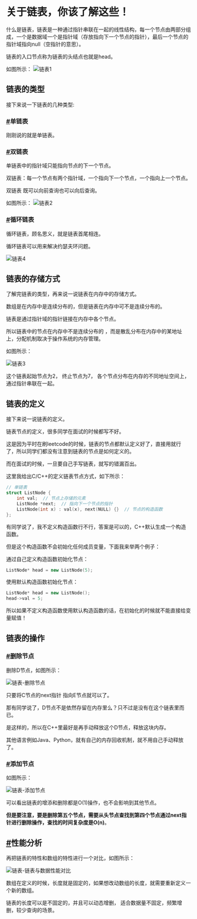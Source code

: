# 关于链表，你该了解这些！

什么是链表，链表是一种通过指针串联在一起的线性结构，每一个节点由两部分组成，一个是数据域一个是指针域（存放指向下一个节点的指针），最后一个节点的指针域指向null（空指针的意思）。

链表的入口节点称为链表的头结点也就是head。

如图所示： ![链表1](https://code-thinking-1253855093.file.myqcloud.com/pics/20200806194529815.png)

## 链表的类型

接下来说一下链表的几种类型:

### [#](https://programmercarl.com/链表理论基础.html#单链表)单链表

刚刚说的就是单链表。

### [#](https://programmercarl.com/链表理论基础.html#双链表)双链表

单链表中的指针域只能指向节点的下一个节点。

双链表：每一个节点有两个指针域，一个指向下一个节点，一个指向上一个节点。

双链表 既可以向前查询也可以向后查询。

如图所示： ![链表2](https://code-thinking-1253855093.file.myqcloud.com/pics/20200806194559317.png)

### [#](https://programmercarl.com/链表理论基础.html#循环链表)循环链表

循环链表，顾名思义，就是链表首尾相连。

循环链表可以用来解决约瑟夫环问题。

![链表4](https://code-thinking-1253855093.file.myqcloud.com/pics/20200806194629603.png)

## 链表的存储方式

了解完链表的类型，再来说一说链表在内存中的存储方式。

数组是在内存中是连续分布的，但是链表在内存中可不是连续分布的。

链表是通过指针域的指针链接在内存中各个节点。

所以链表中的节点在内存中不是连续分布的 ，而是散乱分布在内存中的某地址上，分配机制取决于操作系统的内存管理。

如图所示：

![链表3](https://code-thinking-1253855093.file.myqcloud.com/pics/20200806194613920.png)

这个链表起始节点为2， 终止节点为7， 各个节点分布在内存的不同地址空间上，通过指针串联在一起。

## 链表的定义

接下来说一说链表的定义。

链表节点的定义，很多同学在面试的时候都写不好。

这是因为平时在刷leetcode的时候，链表的节点都默认定义好了，直接用就行了，所以同学们都没有注意到链表的节点是如何定义的。

而在面试的时候，一旦要自己手写链表，就写的错漏百出。

这里我给出C/C++的定义链表节点方式，如下所示：

```cpp
// 单链表
struct ListNode {
    int val;  // 节点上存储的元素
    ListNode *next;  // 指向下一个节点的指针
    ListNode(int x) : val(x), next(NULL) {}  // 节点的构造函数
};
```

有同学说了，我不定义构造函数行不行，答案是可以的，C++默认生成一个构造函数。

但是这个构造函数不会初始化任何成员变量，下面我来举两个例子：

通过自己定义构造函数初始化节点：

```cpp
ListNode* head = new ListNode(5);
```

使用默认构造函数初始化节点：

```cpp
ListNode* head = new ListNode();
head->val = 5;
```

所以如果不定义构造函数使用默认构造函数的话，在初始化的时候就不能直接给变量赋值！

## 链表的操作

### [#](https://programmercarl.com/链表理论基础.html#删除节点)删除节点

删除D节点，如图所示：

![链表-删除节点](https://code-thinking-1253855093.file.myqcloud.com/pics/20200806195114541-20230310121459257.png)

只要将C节点的next指针 指向E节点就可以了。

那有同学说了，D节点不是依然存留在内存里么？只不过是没有在这个链表里而已。

是这样的，所以在C++里最好是再手动释放这个D节点，释放这块内存。

其他语言例如Java、Python，就有自己的内存回收机制，就不用自己手动释放了。

### [#](https://programmercarl.com/链表理论基础.html#添加节点)添加节点

如图所示：

![链表-添加节点](https://code-thinking-1253855093.file.myqcloud.com/pics/20200806195134331-20230310121503147.png)

可以看出链表的增添和删除都是O(1)操作，也不会影响到其他节点。

**但是要注意，要是删除第五个节点，需要从头节点查找到第四个节点通过next指针进行删除操作，查找的时间复杂度是O(n)**。

## [#](https://programmercarl.com/链表理论基础.html#性能分析)性能分析

再把链表的特性和数组的特性进行一个对比，如图所示：

![链表-链表与数据性能对比](https://code-thinking-1253855093.file.myqcloud.com/pics/20200806195200276.png)

数组在定义的时候，长度就是固定的，如果想改动数组的长度，就需要重新定义一个新的数组。

链表的长度可以是不固定的，并且可以动态增删， 适合数据量不固定，频繁增删，较少查询的场景。